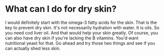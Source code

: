# What can I do for dry skin?

I would definitely start with the omega-3 fatty acids for the skin. That is the key to prevent dry skin. It's not necessarily hydration with water. It is oils. So you need cod liver oil. And that would help your skin greatly. Of course, you can also have dry skin if you're lacking the B vitamins. You'd want nutritional yeast for that. Go ahead and try those two things and see if you can actually shed less skin.